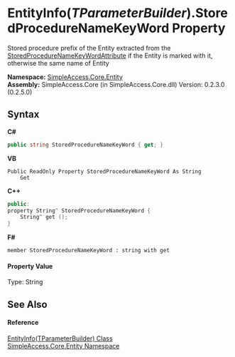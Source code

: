 # EntityInfo(*TParameterBuilder*).StoredProcedureNameKeyWord Property 
 

Stored procedure prefix of the Entity extracted from the <a href="T_SimpleAccess_StoredProcedureNameKeyWordAttribute">StoredProcedureNameKeyWordAttribute</a> if the Entity is marked with it, otherwise the same name of Entity

**Namespace:**&nbsp;<a href="N_SimpleAccess_Core_Entity">SimpleAccess.Core.Entity</a><br />**Assembly:**&nbsp;SimpleAccess.Core (in SimpleAccess.Core.dll) Version: 0.2.3.0 (0.2.5.0)

## Syntax

**C#**<br />
``` C#
public string StoredProcedureNameKeyWord { get; }
```

**VB**<br />
``` VB
Public ReadOnly Property StoredProcedureNameKeyWord As String
	Get
```

**C++**<br />
``` C++
public:
property String^ StoredProcedureNameKeyWord {
	String^ get ();
}
```

**F#**<br />
``` F#
member StoredProcedureNameKeyWord : string with get

```


#### Property Value
Type: String

## See Also


#### Reference
<a href="T_SimpleAccess_Core_Entity_EntityInfo_1">EntityInfo(TParameterBuilder) Class</a><br /><a href="N_SimpleAccess_Core_Entity">SimpleAccess.Core.Entity Namespace</a><br />